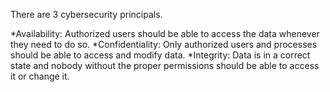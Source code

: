 
There are 3 cybersecurity principals.

*Availability: 	Authorized users should be able to access the data whenever they need to do so.
*Confidentiality: Only authorized users and processes should be able to access and modify data.
*Integrity: Data is in a correct state and nobody without the proper permissions should be able to access it or change it.

		
